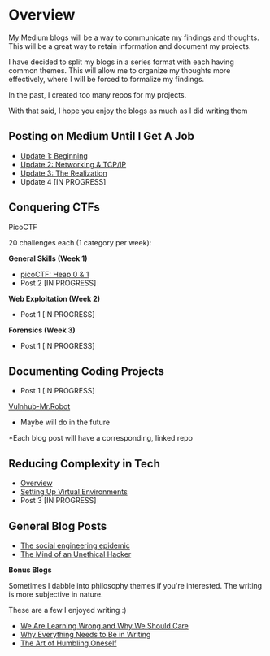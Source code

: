 # Overview

My Medium blogs will be a way to communicate my findings and thoughts. This will be a great way to retain information and document my projects. 

I have decided to split my blogs in a series format with each having common themes. This will allow me to organize my thoughts more effectively, where I will be forced to formalize my findings.

In the past, I created too many repos for my projects.

With that said, I hope you enjoy the blogs as much as I did writing them
  
## Posting on Medium Until I Get A Job

- [Update 1: Beginning](https://medium.com/@dyang./posting-on-medium-until-i-get-a-security-job-update-1-beginning-294ba5411370)
- [Update 2: Networking & TCP/IP](https://medium.com/@dyang./posting-on-medium-until-i-get-a-job-update-2-networking-tcp-ip-63aed0aef48b)
- [Update 3: The Realization](https://medium.com/@dyang./posting-on-medium-until-i-get-a-job-update-3-the-realization-b1e3884a8821)
- Update 4 [IN PROGRESS]

## Conquering CTFs

PicoCTF

20 challenges each (1 category per week):

**General Skills (Week 1)**
- [picoCTF: Heap 0 & 1](https://medium.com/@dyang./conquering-ctfs-picoctf-heap-0-18bdf49e914f)
- Post 2 [IN PROGRESS]

**Web Exploitation (Week 2)**
- Post 1 [IN PROGRESS]

**Forensics (Week 3)**
- Post 1 [IN PROGRESS]

## Documenting Coding Projects
- Post 1 [IN PROGRESS]

[Vulnhub-Mr.Robot](https://www.vulnhub.com/entry/mr-robot-1,151/)
- Maybe will do in the future

*Each blog post will have a corresponding, linked repo

## Reducing Complexity in Tech
- [Overview](https://medium.com/@dyang./reducing-complexity-in-tech-overcoming-bad-habits-1960f1802062)
- [Setting Up Virtual Environments](https://medium.com/@dyang./reducing-complexity-in-a-complex-world-virtual-environments-bc51d08f5e80)
- Post 3 [IN PROGRESS]

## General Blog Posts
- [The social engineering epidemic](https://short.sweet.pub/the-social-engineering-epidemic-babf5b127cb9)
- [The Mind of an Unethical Hacker](https://short.sweet.pub/the-mind-of-an-unethical-hacker-1b0d489ee717)

**Bonus Blogs**

Sometimes I dabble into philosophy themes if you're interested. The writing is more subjective in nature. 

These are a few I enjoyed writing :)

- [We Are Learning Wrong and Why We Should Care](https://medium.com/@dyang./we-are-learning-wrong-and-why-we-should-care-cc3aaba351c5)
- [Why Everything Needs to Be in Writing](https://medium.com/@dyang./why-everything-needs-to-be-in-writing-ad2b1ff3e4f4)
- [The Art of Humbling Oneself](https://long.sweet.pub/the-art-of-humbling-oneself-b395fcd2a035)

